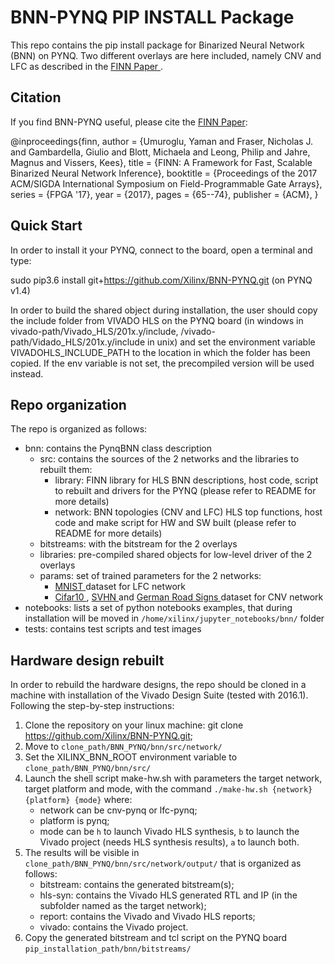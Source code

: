 # BNN-PYNQ PIP INSTALL Package

This repo contains the pip install package for Binarized Neural Network (BNN) on PYNQ. 
Two different overlays are here included, namely CNV and LFC as described in the <a href="https://arxiv.org/abs/1612.07119" target="_blank"> FINN Paper </a>. 

## Citation
If you find BNN-PYNQ useful, please cite the <a href="https://arxiv.org/abs/1612.07119" target="_blank">FINN Paper</a>:

  @inproceedings{finn,
     author = {Umuroglu, Yaman and Fraser, Nicholas J. and Gambardella, Giulio and Blott, Michaela and Leong, Philip and Jahre, Magnus and Vissers, Kees},
     title = {FINN: A Framework for Fast, Scalable Binarized Neural Network Inference},
     booktitle = {Proceedings of the 2017 ACM/SIGDA International Symposium on Field-Programmable Gate Arrays},
     series = {FPGA '17},
     year = {2017},
     pages = {65--74},
     publisher = {ACM},
  } 

## Quick Start

In order to install it your PYNQ, connect to the board, open a terminal and type:

sudo pip3.6 install git+https://github.com/Xilinx/BNN-PYNQ.git (on PYNQ v1.4)

In order to build the shared object during installation, the user should copy the include folder from VIVADO HLS on the PYNQ board (in windows in vivado-path/Vivado_HLS/201x.y/include, /vivado-path/Vidado_HLS/201x.y/include in unix) and set the environment variable VIVADOHLS_INCLUDE_PATH to the location in which the folder has been copied.
If the env variable is not set, the precompiled version will be used instead. 
 
## Repo organization 

The repo is organized as follows:

-	bnn: contains the PynqBNN class description
	-	src: contains the sources of the 2 networks and the libraries to rebuilt them:
		- library: FINN library for HLS BNN descriptions, host code, script to rebuilt and drivers for the PYNQ (please refer to README for more details)
		- network: BNN topologies (CNV and LFC) HLS top functions, host code and make script for HW and SW built (please refer to README for more details)
	-	bitstreams: with the bitstream for the 2 overlays
	-	libraries: pre-compiled shared objects for low-level driver of the 2 overlays
	-	params: set of trained parameters for the 2 networks:
		- <a href="http://yann.lecun.com/exdb/mnist/" target="_blank"> MNIST </a> dataset for LFC network
		- <a href="https://www.cs.toronto.edu/~kriz/cifar.html" target="_blank"> Cifar10 </a>, <a href="http://ufldl.stanford.edu/housenumbers/" target="_blank"> SVHN </a> and <a href="http://benchmark.ini.rub.de/?section=gtsdb&subsection=dataset" target="_blank"> German Road Signs </a> dataset for CNV network
-	notebooks: lists a set of python notebooks examples, that during installation will be moved in `/home/xilinx/jupyter_notebooks/bnn/` folder
-	tests: contains test scripts and test images

## Hardware design rebuilt

In order to rebuild the hardware designs, the repo should be cloned in a machine with installation of the Vivado Design Suite (tested with 2016.1). 
Following the step-by-step instructions:

1.	Clone the repository on your linux machine: git clone https://github.com/Xilinx/BNN-PYNQ.git;
2.	Move to `clone_path/BNN_PYNQ/bnn/src/network/`
3.	Set the XILINX_BNN_ROOT environment variable to `clone_path/BNN_PYNQ/bnn/src/`
4.	Launch the shell script make-hw.sh with parameters the target network, target platform and mode, with the command `./make-hw.sh {network} {platform} {mode}` where:
	- network can be cnv-pynq or lfc-pynq;
	- platform is pynq;
	- mode can be `h` to launch Vivado HLS synthesis, `b` to launch the Vivado project (needs HLS synthesis results), `a` to launch both.
5.	The results will be visible in `clone_path/BNN_PYNQ/bnn/src/network/output/` that is organized as follows:
	- bitstream: contains the generated bitstream(s);
	- hls-syn: contains the Vivado HLS generated RTL and IP (in the subfolder named as the target network);
	- report: contains the Vivado and Vivado HLS reports;
	- vivado: contains the Vivado project.
6.	Copy the generated bitstream and tcl script on the PYNQ board `pip_installation_path/bnn/bitstreams/`


